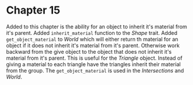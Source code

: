 # Chapter 15

Added to this chapter is the ability for an object to inherit it's material from it's parent. Added `inherit_material` function to the *Shape* trait. Added `get_object_material` to *World* which will either return th material for an object if it does not inherit it's material from it's parent. Otherwise work backward from the give object to the object that does not inherit it's material from it's parent. This is useful for the *Triangle* object. Instead of giving a material to each triangle have the triangles inherit their material from the group. The `get_object_material` is used in the *Intersections* and *World*.
